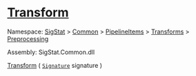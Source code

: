 # [Transform](./RelativeScale-100663787.md)

Namespace: [SigStat]() > [Common](./../../../../README.md) > [PipelineItems]() > [Transforms]() > [Preprocessing](./../README.md)

Assembly: SigStat.Common.dll

[Transform](./RelativeScale-100663787.md) ( [`Signature`](./../../../../Signature.md) signature )	
